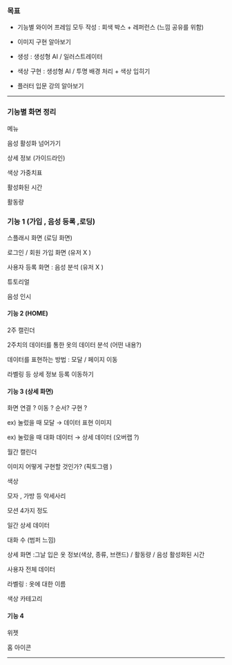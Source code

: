 ### 목표

- 기능별 와이어 프레임 모두 작성 : 회색 박스 + 레퍼런스 (느낌 공유를 위함)

- 이미지 구현 알아보기 

- 생성 : 생성형 AI / 일러스트레이터

- 색상 구현 : 생성형 AI / 투명 배경 처리 + 색상 입히기 

- 플러터 입문 강의 알아보기

<hr>

### 기능별 화면 정리 
메뉴

음성 활성화 넘어가기

상세 정보 (가이드라인)

색상 가중치표 

활성화된 시간

활동량 



### 기능 1 (가입 , 음성 등록 ,로딩)

스플래시 화면 (로딩 화면)

로그인 / 회원 가입 화면 (유저 X )

사용자 등록 화면 : 음성 분석 (유저 X )

튜토리얼 

음성 인시







#### 기능 2 (HOME)

2주 캘린더 

2주치의 데이터를 통한 옷의 데이터 분석 (어떤 내용?)

데이터를 표현하는 방법 : 모달 / 페이지 이동 

라벨링 등 상세 정보 등록 이동하기





#### 기능 3 (상세 화면)

화면 연결 ? 이동 ? 순서? 구현 ?

ex) 눌렀을 때 모달 → 데이터 표현 이미지

ex) 눌렀을 때 대화 데이터 → 상세 데이터 (오버랩 ?)

월간 캘린더 

이미지 어떻게 구현할 것인가? (픽토그램 )

색상 

모자 , 가방 등 악세사리

모션 4가지 정도 

일간 상세 데이터 

대화 수 (범퍼 느낌)

상세 화면 :그날 입은 옷 정보(색상, 종류, 브랜드) / 활동량 / 음성 활성화된 시간 

사용자 전체 데이터 

라벨링 : 옷에 대한 이름

색상 카테고리 



#### 기능 4

위젯 

홈 아이콘

<hr>
